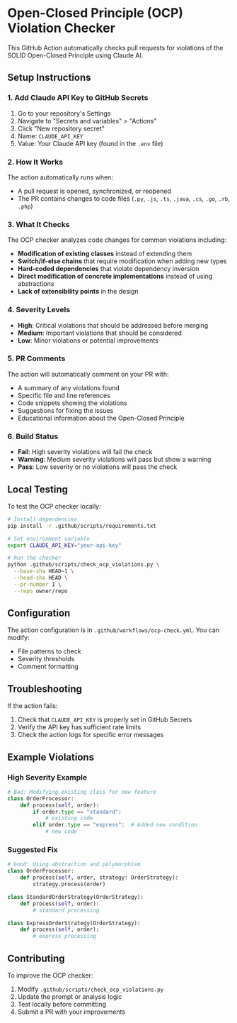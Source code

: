 # Open-Closed Principle (OCP) Violation Checker

This GitHub Action automatically checks pull requests for violations of the SOLID Open-Closed Principle using Claude AI.

## Setup Instructions

### 1. Add Claude API Key to GitHub Secrets

1. Go to your repository's Settings
2. Navigate to "Secrets and variables" > "Actions"
3. Click "New repository secret"
4. Name: `CLAUDE_API_KEY`
5. Value: Your Claude API key (found in the `.env` file)

### 2. How It Works

The action automatically runs when:
- A pull request is opened, synchronized, or reopened
- The PR contains changes to code files (`.py`, `.js`, `.ts`, `.java`, `.cs`, `.go`, `.rb`, `.php`)

### 3. What It Checks

The OCP checker analyzes code changes for common violations including:

- **Modification of existing classes** instead of extending them
- **Switch/if-else chains** that require modification when adding new types
- **Hard-coded dependencies** that violate dependency inversion
- **Direct modification of concrete implementations** instead of using abstractions
- **Lack of extensibility points** in the design

### 4. Severity Levels

- **High**: Critical violations that should be addressed before merging
- **Medium**: Important violations that should be considered
- **Low**: Minor violations or potential improvements

### 5. PR Comments

The action will automatically comment on your PR with:
- A summary of any violations found
- Specific file and line references
- Code snippets showing the violations
- Suggestions for fixing the issues
- Educational information about the Open-Closed Principle

### 6. Build Status

- **Fail**: High severity violations will fail the check
- **Warning**: Medium severity violations will pass but show a warning
- **Pass**: Low severity or no violations will pass the check

## Local Testing

To test the OCP checker locally:

```bash
# Install dependencies
pip install -r .github/scripts/requirements.txt

# Set environment variable
export CLAUDE_API_KEY="your-api-key"

# Run the checker
python .github/scripts/check_ocp_violations.py \
  --base-sha HEAD~1 \
  --head-sha HEAD \
  --pr-number 1 \
  --repo owner/repo
```

## Configuration

The action configuration is in `.github/workflows/ocp-check.yml`. You can modify:
- File patterns to check
- Severity thresholds
- Comment formatting

## Troubleshooting

If the action fails:
1. Check that `CLAUDE_API_KEY` is properly set in GitHub Secrets
2. Verify the API key has sufficient rate limits
3. Check the action logs for specific error messages

## Example Violations

### High Severity Example
```python
# Bad: Modifying existing class for new feature
class OrderProcessor:
    def process(self, order):
        if order.type == "standard":
            # existing code
        elif order.type == "express":  # Added new condition
            # new code
```

### Suggested Fix
```python
# Good: Using abstraction and polymorphism
class OrderProcessor:
    def process(self, order, strategy: OrderStrategy):
        strategy.process(order)

class StandardOrderStrategy(OrderStrategy):
    def process(self, order):
        # standard processing

class ExpressOrderStrategy(OrderStrategy):
    def process(self, order):
        # express processing
```

## Contributing

To improve the OCP checker:
1. Modify `.github/scripts/check_ocp_violations.py`
2. Update the prompt or analysis logic
3. Test locally before committing
4. Submit a PR with your improvements